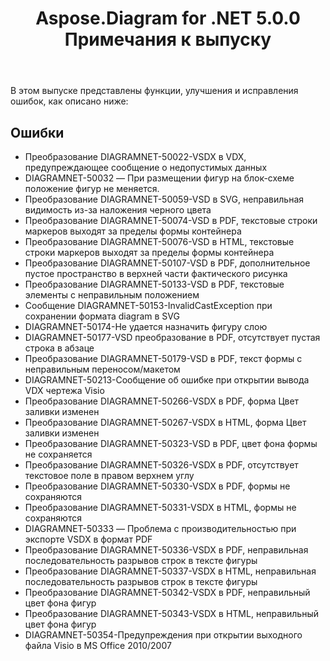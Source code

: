 ﻿---
title: Aspose.Diagram for .NET 5.0.0 Примечания к выпуску
type: docs
weight: 100
url: /ru/net/aspose-diagram-for-net-5-0-0-release-notes/
---
В этом выпуске представлены функции, улучшения и исправления ошибок, как описано ниже:
## **Ошибки**
- Преобразование DIAGRAMNET-50022-VSDX в VDX, предупреждающее сообщение о недопустимых данных
- DIAGRAMNET-50032 — При размещении фигур на блок-схеме положение фигур не меняется.
- Преобразование DIAGRAMNET-50059-VSD в SVG, неправильная видимость из-за наложения черного цвета
- Преобразование DIAGRAMNET-50074-VSD в PDF, текстовые строки маркеров выходят за пределы формы контейнера
- Преобразование DIAGRAMNET-50076-VSD в HTML, текстовые строки маркеров выходят за пределы формы контейнера
- Преобразование DIAGRAMNET-50107-VSD в PDF, дополнительное пустое пространство в верхней части фактического рисунка
- Преобразование DIAGRAMNET-50133-VSD в PDF, текстовые элементы с неправильным положением
- Сообщение DIAGRAMNET-50153-InvalidCastException при сохранении формата diagram в SVG
- DIAGRAMNET-50174-Не удается назначить фигуру слою
- DIAGRAMNET-50177-VSD преобразование в PDF, отсутствует пустая строка в абзаце
- Преобразование DIAGRAMNET-50179-VSD в PDF, текст формы с неправильным переносом/макетом
- DIAGRAMNET-50213-Сообщение об ошибке при открытии вывода VDX чертежа Visio
- Преобразование DIAGRAMNET-50266-VSDX в PDF, форма Цвет заливки изменен
- Преобразование DIAGRAMNET-50267-VSDX в HTML, форма Цвет заливки изменен
- Преобразование DIAGRAMNET-50323-VSD в PDF, цвет фона формы не сохраняется
- Преобразование DIAGRAMNET-50326-VSDX в PDF, отсутствует текстовое поле в правом верхнем углу
- Преобразование DIAGRAMNET-50330-VSDX в PDF, формы не сохраняются
- Преобразование DIAGRAMNET-50331-VSDX в HTML, формы не сохраняются
- DIAGRAMNET-50333 — Проблема с производительностью при экспорте VSDX в формат PDF
- Преобразование DIAGRAMNET-50336-VSDX в PDF, неправильная последовательность разрывов строк в тексте фигуры
- Преобразование DIAGRAMNET-50337-VSDX в HTML, неправильная последовательность разрывов строк в тексте фигуры
- Преобразование DIAGRAMNET-50342-VSDX в PDF, неправильный цвет фона фигур
- Преобразование DIAGRAMNET-50343-VSDX в HTML, неправильный цвет фона фигур
- DIAGRAMNET-50354-Предупреждения при открытии выходного файла Visio в MS Office 2010/2007
